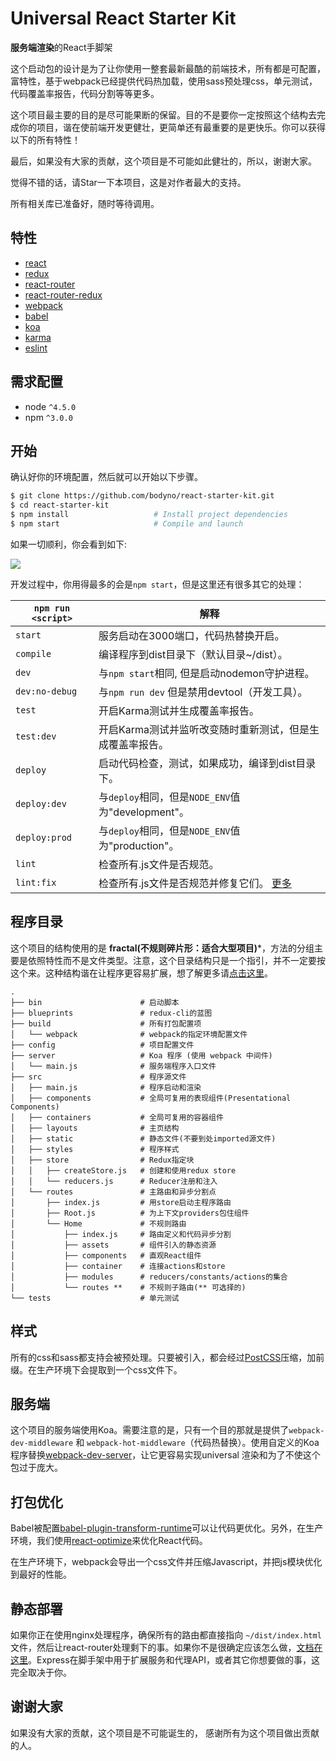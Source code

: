 # Universal React Starter Kit

**服务端渲染**的React手脚架

这个启动包的设计是为了让你使用一整套最新最酷的前端技术，所有都是可配置，富特性，基于webpack已经提供代码热加载，使用sass预处理css，单元测试，代码覆盖率报告，代码分割等等更多。

这个项目最主要的目的是尽可能果断的保留。目的不是要你一定按照这个结构去完成你的项目，谐在使前端开发更健壮，更简单还有最重要的是更快乐。你可以获得以下的所有特性！

最后，如果没有大家的贡献，这个项目是不可能如此健壮的，所以，谢谢大家。

觉得不错的话，请Star一下本项目，这是对作者最大的支持。

所有相关库已准备好，随时等待调用。

## 特性
* [react](https://github.com/facebook/react)
* [redux](https://github.com/rackt/redux)
* [react-router](https://github.com/rackt/react-router)
* [react-router-redux](https://github.com/rackt/react-router-redux)
* [webpack](https://github.com/webpack/webpack)
* [babel](https://github.com/babel/babel)
* [koa](https://github.com/koajs/koa)
* [karma](https://github.com/karma-runner/karma)
* [eslint](http://eslint.org)

## 需求配置
* node `^4.5.0`
* npm `^3.0.0`

## 开始

确认好你的环境配置，然后就可以开始以下步骤。

```bash
$ git clone https://github.com/bodyno/react-starter-kit.git
$ cd react-starter-kit
$ npm install                   # Install project dependencies
$ npm start                     # Compile and launch
```

如果一切顺利，你会看到如下:

<img src="http://i.imgur.com/zR7VRG6.png?2" />

开发过程中，你用得最多的会是`npm start`，但是这里还有很多其它的处理：


|`npm run <script>`|解释|
|------------------|-----------|
|`start`|服务启动在3000端口，代码热替换开启。|
|`compile`|编译程序到dist目录下（默认目录~/dist）。|
|`dev`|与`npm start`相同, 但是启动nodemon守护进程。|
|`dev:no-debug`|与`npm run dev` 但是禁用devtool（开发工具）。|
|`test`|开启Karma测试并生成覆盖率报告。|
|`test:dev`|开启Karma测试并监听改变随时重新测试，但是生成覆盖率报告。|
|`deploy`|启动代码检查，测试，如果成功，编译到dist目录下。|
|`deploy:dev`|与`deploy`相同，但是`NODE_ENV`值为"development"。|
|`deploy:prod`|与`deploy`相同，但是`NODE_ENV`值为"production"。|
|`lint`|检查所有.js文件是否规范。|
|`lint:fix`|检查所有.js文件是否规范并修复它们。 [更多](http://eslint.org/docs/user-guide/command-line-interface.html#fix)|

## 程序目录

这个项目的结构使用的是 **fractal(不规则碎片形：适合大型项目)***，方法的分组主要是依照特性而不是文件类型。注意，这个目录结构只是一个指引，并不一定要按这个来。这种结构谐在让程序更容易扩展，想了解更多请[点击这里](https://github.com/justingreenberg)。


```
.
├── bin                      # 启动脚本
├── blueprints               # redux-cli的蓝图
├── build                    # 所有打包配置项
│   └── webpack              # webpack的指定环境配置文件
├── config                   # 项目配置文件
├── server                   # Koa 程序 (使用 webpack 中间件)
│   └── main.js              # 服务端程序入口文件
├── src                      # 程序源文件
│   ├── main.js              # 程序启动和渲染
│   ├── components           # 全局可复用的表现组件(Presentational Components)
│   ├── containers           # 全局可复用的容器组件
│   ├── layouts              # 主页结构
│   ├── static               # 静态文件(不要到处imported源文件)
│   ├── styles               # 程序样式
│   ├── store                # Redux指定块
│   │   ├── createStore.js   # 创建和使用redux store
│   │   └── reducers.js      # Reducer注册和注入
│   └── routes               # 主路由和异步分割点
│       ├── index.js         # 用store启动主程序路由
│       ├── Root.js          # 为上下文providers包住组件
│       └── Home             # 不规则路由
│           ├── index.js     # 路由定义和代码异步分割
│           ├── assets       # 组件引入的静态资源
│           ├── components   # 直观React组件
│           ├── container    # 连接actions和store
│           ├── modules      # reducers/constants/actions的集合
│           └── routes **    # 不规则子路由(** 可选择的)
└── tests                    # 单元测试
```

## 样式

所有的css和sass都支持会被预处理。只要被引入，都会经过[PostCSS](https://github.com/postcss/postcss)压缩，加前缀。在生产环境下会提取到一个css文件下。

## 服务端

这个项目的服务端使用Koa。需要注意的是，只有一个目的那就是提供了`webpack-dev-middleware` 和 `webpack-hot-middleware`（代码热替换）。使用自定义的Koa程序替换[webpack-dev-server](https://github.com/webpack/webpack-dev-server)，让它更容易实现universal 渲染和为了不使这个包过于庞大。

## 打包优化

Babel被配置[babel-plugin-transform-runtime](https://www.npmjs.com/package/babel-plugin-transform-runtime)可以让代码更优化。另外，在生产环境，我们使用[react-optimize](https://github.com/thejameskyle/babel-react-optimize)来优化React代码。

在生产环境下，webpack会导出一个css文件并压缩Javascript，并把js模块优化到最好的性能。

## 静态部署

如果你正在使用nginx处理程序，确保所有的路由都直接指向 `~/dist/index.html` 文件，然后让react-router处理剩下的事。如果你不是很确定应该怎么做，[文档在这里](https://github.com/ReactTraining/react-router/blob/v3/docs/guides/Histories.md#configuring-your-server)。Express在脚手架中用于扩展服务和代理API，或者其它你想要做的事，这完全取决于你。

## 谢谢大家

如果没有大家的贡献，这个项目是不可能诞生的， 感谢所有为这个项目做出贡献的人。
